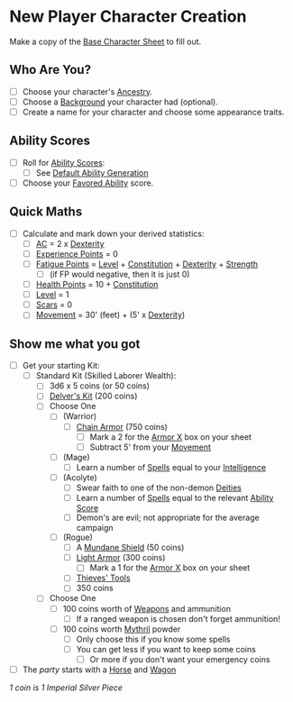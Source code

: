 # New Player Character Creation
Make a copy of the [Base Character Sheet](Characters/Base%20Character%20Sheet.md) to fill out.
## Who Are You?
- [ ] Choose your character's [Ancestry](../Player%20Characters/Ancenstries/Ancestry.md).
- [ ] Choose a [Background](../Player%20Characters/Backgrounds.md) your character had (optional).
- [ ] Create a name for your character and choose some appearance traits.
## Ability Scores
- [ ] Roll for [Ability Scores](../Player%20Characters/Chosen%20Statistics/Ability%20Scores.md):
	- [ ] See [Default Ability Generation](Default%20Ability%20Generation.md)
- [ ] Choose your [Favored Ability](../Player%20Characters/Favored%20Ability.md) score.
## Quick Maths
- [ ] Calculate and mark down your derived statistics:
	- [ ] [AC](../Player%20Characters/Derived%20Statistics/Armor%20Class.md) = 2 x [Dexterity](../Player%20Characters/Chosen%20Statistics/Dexterity.md)
	- [ ] [Experience Points](../Player%20Characters/Derived%20Statistics/Experience%20Points.md) = 0
	- [ ] [Fatigue Points](../Player%20Characters/Derived%20Statistics/Fatigue%20Points.md) = [Level](../Player%20Characters/Derived%20Statistics/Level.md) + [Constitution](../Player%20Characters/Chosen%20Statistics/Constitution.md) + [Dexterity](../Player%20Characters/Chosen%20Statistics/Dexterity.md) + [Strength](../Player%20Characters/Chosen%20Statistics/Strength.md) 
		- [ ] (if FP would negative, then it is just 0)
	- [ ] [Health Points](../Player%20Characters/Derived%20Statistics/Health%20Points.md) = 10 + [Constitution](../Player%20Characters/Chosen%20Statistics/Constitution.md)
	- [ ] [Level](../Player%20Characters/Derived%20Statistics/Level.md) = 1
	- [ ] [Scars](../Player%20Characters/Derived%20Statistics/Scars.md) = 0
	- [ ] [Movement](../Game%20Procedures/Movement.md) = 30' (feet) + (5' x [Dexterity](../Player%20Characters/Chosen%20Statistics/Dexterity.md))
## Show me what you got
- [ ] Get your starting Kit:
	- [ ] Standard Kit (Skilled Laborer Wealth):
		- [ ] 3d6 x 5 coins (or 50 coins)
		- [ ] [Delver's Kit](../Items/Equipment/Delver's%20Kit.md) (200 coins)
		- [ ] Choose One
			- [ ] (Warrior) 
				- [ ] [Chain Armor](../Items/Equipment/Individual%20Item%20Cards/Armors/Mundane%20Armors/Chain%20Armor.md) (750 coins)
					- [ ] Mark a 2 for the [Armor X](../Items/Equipment/Individual%20Item%20Cards/Armors/Armor%20Properties/Armor%20X%20Property.md) box on your sheet
					- [ ] Subtract 5' from your [Movement](../Game%20Procedures/Movement.md)
			- [ ] (Mage) 
				- [ ] Learn a number of [Spells](../Magic/Spells.md) equal to your [Intelligence](../Player%20Characters/Chosen%20Statistics/Intelligence.md)
			- [ ] (Acolyte) 
				- [ ] Swear faith to one of the non-demon [Deities](../Magic/Spells/Deities/Deities.md)
				- [ ] Learn a number of [Spells](../Magic/Spells.md) equal to the relevant [Ability Score](../Player%20Characters/Chosen%20Statistics/Ability%20Scores.md)
				- [ ] Demon's are evil; not appropriate for the average campaign
			- [ ] (Rogue) 
				- [ ] A [Mundane Shield](../Items/Equipment/Individual%20Item%20Cards/Armors/Mundane%20Armors/Mundane%20Shield.md) (50 coins)
				- [ ] [Light Armor](../Items/Equipment/Individual%20Item%20Cards/Armors/Mundane%20Armors/Light%20Armor.md) (300 coins)
					- [ ] Mark a 1 for the [Armor X](../Items/Equipment/Individual%20Item%20Cards/Armors/Armor%20Properties/Armor%20X%20Property.md) box on your sheet
				- [ ] [Thieves' Tools](../Items/Equipment/Individual%20Item%20Cards/Gear/50%20Coins/Thieves'%20Tools.md)
				- [ ] 350 coins
		- [ ] Choose One
			- [ ] 100 coins worth of [Weapons](../Items/Equipment/Weapons.md) and ammunition
				- [ ] If a ranged weapon is chosen don't forget ammunition!
			- [ ] 100 coins worth [Mythril](../Magic/Mythril.md) powder
				- [ ] Only choose this if you know some spells
				- [ ] You can get less if you want to keep some coins
					- [ ] Or more if you don't want your emergency coins
- [ ] The *party* starts with a [Horse](../Items/Equipment/Individual%20Item%20Cards/Gear/250%20Coins/Horse,%20Draft.md) and [Wagon](../Items/Equipment/Individual%20Item%20Cards/Gear/250%20Coins/Wagon.md)

*1 coin is 1 Imperial Silver Piece*